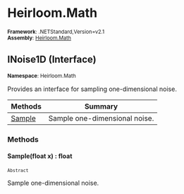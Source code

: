 # Heirloom.Math

<small>**Framework**: .NETStandard,Version=v2.1</small>  
<small>**Assembly**: [Heirloom.Math](../Heirloom.Math/Heirloom.Math.md)</small>  

## INoise1D (Interface)
<small>**Namespace**: Heirloom.Math</small>  

Provides an interface for sampling one-dimensional noise.

| Methods                | Summary                       |
|------------------------|-------------------------------|
| [Sample](#SAMBBABD6D9) | Sample one-dimensional noise. |

### Methods

#### <a name="SAMBBABD6D9"></a>Sample(float x) : float
<small>`Abstract`</small>

Sample one-dimensional noise.


